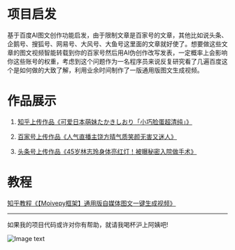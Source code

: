 # 项目启发
基于百度AI图文创作功能启发，由于限制文章是百家号的文章，其他比如说头条、企鹅号、搜狐号、网易号、大风号、大鱼号这里面的文章就好使了。想要做这些文章的图文视频智能转载到你的百家号然后用AI伪创作改写发表，一定概率上会影响你这些账号的权重，考虑到这个问题作为一名程序员来说反复研究看了几遍百度这个是如何做的大致了解，利用业余时间制作了一版通用版图文生成视频。

# 作品展示
1. [知乎上传作品《可爱日本萌妹たかきしおり「小巧脸蛋超清纯」》](https://www.zhihu.com/zvideo/1290238134337892352)

2. [百家号上传作品《人气直播主饶方晴气质笑颜无害又迷人》](https://haokan.baidu.com/v?pd=bjh&amp;vid=15263717994914941680&amp;fr=bjhauthor&amp;type=video)
3. [头条号上传作品《45岁林志玲身体亮红灯！被曝秘密入院做手术》](https://www.ixigua.com/6875295742001414668/)


# 教程
[知乎教程《【Moivepy框架】通用版自媒体图文一键生成视频》](https://zhuanlan.zhihu.com/p/250967042)


---
如果我的项目代码或许对你有帮助，就请我喝杯沪上阿姨吧!

![Image text](http://m.qpic.cn/psc?/V13uuYuJ2n1EXp/Sc7wZG8Q0BUeMz.O80ebfMoY7G*hx5EZyMSejwnVwTKW5J42WhOcZSNtgTcUd9HJx6dvlfH9SEqIZLoTtL3U9raEk01krf0y4UDmGI7sk7s!/b&bo=yAEvAgAAAAABF9Q!&rf=viewer_4)
